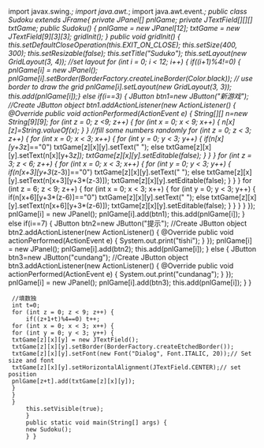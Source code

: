 import javax.swing.*;
import java.awt.*;
import java.awt.event.*;
public class Sudoku extends JFrame{
	 private JPanel[] pnlGame;
	 private JTextField[][][] txtGame;
	 public Sudoku() {
	 pnlGame = new JPanel[12];
	 txtGame = new JTextField[9][3][3];
	 gridInit();
	 }
	 public void gridInit() {
	 this.setDefaultCloseOperation(this.EXIT_ON_CLOSE);
	 this.setSize(400, 300);
	 this.setResizable(false);
	 this.setTitle("Suduko");
	 this.setLayout(new GridLayout(3, 4)); //set layout
	 for (int i = 0; i < 12; i++) {
		 if((i+1)%4!=0) {
	 pnlGame[i] = new JPanel();
	 pnlGame[i].setBorder(BorderFactory.createLineBorder(Color.black)); // use border to draw the grid
	 pnlGame[i].setLayout(new GridLayout(3, 3));
	 this.add(pnlGame[i]);}
		 else if(i==3) {
			 JButton btn1=new JButton("新游戏"); //Create JButton object
			 btn1.addActionListener(new ActionListener() {
			 @Override
			 public void actionPerformed(ActionEvent e) {
				  String[][] n=new String[9][9];
	                          for (int z = 0; z <9; z++) {
		                  for (int x = 0; x < 9; x++) {
		                  n[x][z]=String.valueOf(x);
		                                      }
		                                     }
	 //fill some numbers randomly
	  for (int z = 0; z < 3; z++) {
				 for (int x = 0; x < 3; x++) {
				 for (int y = 0; y < 3; y++) {
					 if(n[x][y+3*z]=="0")
						 txtGame[z][x][y].setText(" ");
					 else
				 txtGame[z][x][y].setText(n[x][y+3*z]);
				 txtGame[z][x][y].setEditable(false);
				 }
				 }
				 }
				 for (int z = 3; z < 6; z++) {
			     for (int x = 0; x < 3; x++) {
				 for (int y = 0; y < 3; y++) {
					 if(n[x+3][y+3*(z-3)]=="0")
						 txtGame[z][x][y].setText(" ");
					 else
				 txtGame[z][x][y].setText(n[x+3][y+3*(z-3)]);
				 txtGame[z][x][y].setEditable(false);
				 }
				 }
				 }
				 for (int z = 6; z < 9; z++) {
				 for (int x = 0; x < 3; x++) {
				 for (int y = 0; y < 3; y++) {
					 if(n[x+6][y+3*(z-6)]=="0")
						 txtGame[z][x][y].setText(" ");
					 else
				 txtGame[z][x][y].setText(n[x+6][y+3*(z-6)]);
				 txtGame[z][x][y].setEditable(false);
				 }
				 }
				 }
			 }
			 });
			 pnlGame[i] = new JPanel();
			 pnlGame[i].add(btn1);
			 this.add(pnlGame[i]);
		 }
		 else if(i==7) {
			 JButton btn2=new JButton("提示"); //Create JButton object
			 btn2.addActionListener(new ActionListener() {
			 @Override
			 public void actionPerformed(ActionEvent e) {
				 System.out.print("tishi"); 
			 }
			 });
			 pnlGame[i] = new JPanel();
			 pnlGame[i].add(btn2);
			 this.add(pnlGame[i]);
		 }
		 else {
			 JButton btn3=new JButton("cundang"); //Create JButton object
			 btn3.addActionListener(new ActionListener() {
			 @Override
			 public void actionPerformed(ActionEvent e) {
				 System.out.print("cundanag"); 
			 }
			 });
			 pnlGame[i] = new JPanel();
			 pnlGame[i].add(btn3);
			 this.add(pnlGame[i]);
		 }
	 }
	 
	 //填数独
	 int t=0;
	 for (int z = 0; z < 9; z++) {
		 if((z+1+t)%4==0) t++;
	 for (int x = 0; x < 3; x++) {
	 for (int y = 0; y < 3; y++) {
	 txtGame[z][x][y] = new JTextField();
	 txtGame[z][x][y].setBorder(BorderFactory.createEtchedBorder());
	 txtGame[z][x][y].setFont(new Font("Dialog", Font.ITALIC, 20));// Set size and font
	 txtGame[z][x][y].setHorizontalAlignment(JTextField.CENTER);// set position
	 pnlGame[z+t].add(txtGame[z][x][y]);
	 }
	 }
	 }
		 this.setVisible(true);
		 }
		 public static void main(String[] args) {
		 new Sudoku();
		 } }

